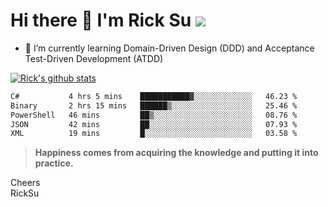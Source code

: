 # Hi there 👋 I'm Rick Su ![](https://komarev.com/ghpvc/?username=ricksu978)
<!--
**ricksu978/ricksu978** is a ✨ _special_ ✨ repository because its `README.md` (this file) appears on your GitHub profile.

Here are some ideas to get you started:

- 🔭 I’m currently working on ...
-->
- 🌱 I’m currently learning Domain-Driven Design (DDD) and Acceptance Test-Driven Development (ATDD)
<!--
- 👯 I’m looking to collaborate on ...
- 🤔 I’m looking for help with ...
- 💬 Ask me about ...
- 📫 How to reach me: ...
- 😄 Pronouns: ...
- ⚡ Fun fact: ...
-->
[![Rick's github stats](https://github-readme-stats.vercel.app/api?username=ricksu978&theme=dark)](https://github.com/ricksu978/ricksu978)

<!--START_SECTION:waka-->

```txt
C#           4 hrs 5 mins    ███████████▓░░░░░░░░░░░░░   46.23 %
Binary       2 hrs 15 mins   ██████▒░░░░░░░░░░░░░░░░░░   25.46 %
PowerShell   46 mins         ██▒░░░░░░░░░░░░░░░░░░░░░░   08.76 %
JSON         42 mins         ██░░░░░░░░░░░░░░░░░░░░░░░   07.93 %
XML          19 mins         █░░░░░░░░░░░░░░░░░░░░░░░░   03.58 %
```

<!--END_SECTION:waka-->

> **Happiness comes from acquiring the knowledge and putting it into practice.**

Cheers  
RickSu 
